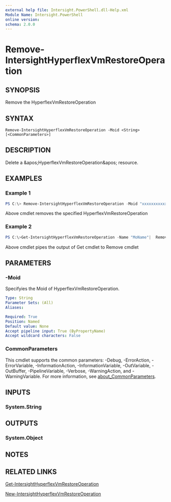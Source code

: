 ```yaml
---
external help file: Intersight.PowerShell.dll-Help.xml
Module Name: Intersight.PowerShell
online version:
schema: 2.0.0
---
```


# Remove-IntersightHyperflexVmRestoreOperation

## SYNOPSIS
Remove the HyperflexVmRestoreOperation

## SYNTAX

```
Remove-IntersightHyperflexVmRestoreOperation -Moid <String> [<CommonParameters>]
```

## DESCRIPTION
Delete a &amp;apos;HyperflexVmRestoreOperation&amp;apos; resource.

## EXAMPLES

### Example 1
```powershell
PS C:\> Remove-IntersightHyperflexVmRestoreOperation -Moid "xxxxxxxxxxxxxxxxxxxxxxxxxxx"
```
Above cmdlet removes the specified HyperflexVmRestoreOperation 

### Example 2
```powershell
PS C:\>Get-IntersightHyperflexVmRestoreOperation -Name "MoName"|  Remove-IntersightHyperflexVmRestoreOperation
```
Above cmdlet pipes the output of Get cmdlet to Remove cmdlet

## PARAMETERS

### -Moid
Specifyies the Moid of HyperflexVmRestoreOperation.

```yaml
Type: String
Parameter Sets: (All)
Aliases:

Required: True
Position: Named
Default value: None
Accept pipeline input: True (ByPropertyName)
Accept wildcard characters: False
```

### CommonParameters
This cmdlet supports the common parameters: -Debug, -ErrorAction, -ErrorVariable, -InformationAction, -InformationVariable, -OutVariable, -OutBuffer, -PipelineVariable, -Verbose, -WarningAction, and -WarningVariable. For more information, see [about_CommonParameters](http://go.microsoft.com/fwlink/?LinkID=113216).

## INPUTS

### System.String

## OUTPUTS

### System.Object
## NOTES

## RELATED LINKS

[Get-IntersightHyperflexVmRestoreOperation](./Get-IntersightHyperflexVmRestoreOperation.md)

[New-IntersightHyperflexVmRestoreOperation](./New-IntersightHyperflexVmRestoreOperation.md)

